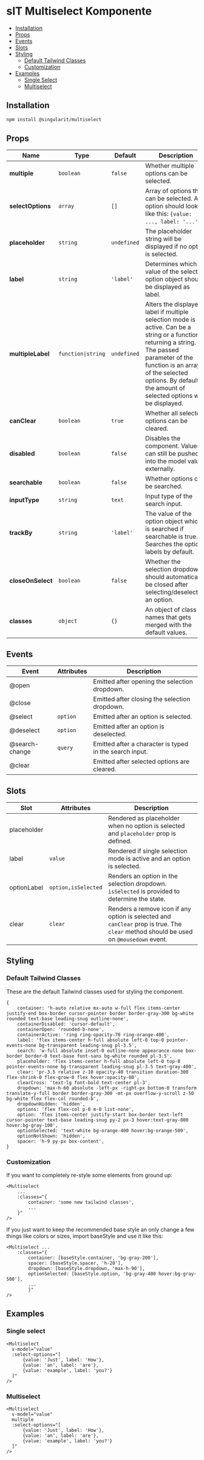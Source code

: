 # sIT Multiselect Komponente

- [Installation](#installation)
- [Props](#props)
- [Events](#events)
- [Slots](#slots)
- [Styling](#styling)
  - [Default Tailwind Classes](#default-tailwind-classes)
  - [Customization](#customization)
- [Examples](#examples)
  - [Single Select](#single-select)
  - [Multiselect](#multiselect)

## Installation

```bash
npm install @singularit/multiselect
```


## Props

| Name              | Type                              | Default     | Description                                                                                                                                                                                                                                               |
|-------------------|-----------------------------------|-------------|-----------------------------------------------------------------------------------------------------------------------------------------------------------------------------------------------------------------------------------------------------------|
| **multiple**      | `boolean`                         | `false`     | Whether multiple options can be selected.                                                                                                                                                                                                                 |
| **selectOptions** | `array`                           | `[]`        | Array of options that can be selected. An option should look like this: `{value: ..., label: '...'}`.                                                                                                                                                     |
| **placeholder**   | `string`                          | `undefined` | The placeholder string will be displayed if no option is selected.                                                                                                                                                                                        |
| **label**         | `string`                          | `'label'`   | Determines which value of the selected option object should be displayed as label.                                                                                                                                                                        |
| **multipleLabel** | <code>function&#124;string</code> | `undefined` | Alters the displayed label if multiple selection mode is active. Can be a string or a function returning a string. The passed parameter of the function is an array of the selected options. By default the amount of selected options will be displayed. |
| **canClear**      | `boolean`                         | `true`      | Whether all selected options can be cleared.                                                                                                                                                                                                              |
| **disabled**      | `boolean`                         | `false`     | Disables the component. Values can still be pushed into the model value externally.                                                                                                                                                                       |
| **searchable**    | `boolean`                         | `false`     | Whether options can be searched.                                                                                                                                                                                                                          |
| **inputType**     | `string`                          | `text`      | Input type of the search input.                                                                                                                                                                                                                           |
| **trackBy**       | `string`                          | `'label'`   | The value of the option object which is searched if searchable is true. Searches the options labels by default.                                                                                                                                           |
| **closeOnSelect** | `boolean`                         | `false`     | Whether the selection dropdown should automatically be closed after selecting/deselection an option.                                                                                                                                                      |
| **classes**       | `object`                          | `{}`        | An object of class names that gets merged with the default values.                                                                                                                                                                                        |

## Events

| Event          | Attributes | Description                                             |
|----------------|------------|---------------------------------------------------------|
| @open          |            | Emitted after opening the selection dropdown.           |
| @close         |            | Emitted after closing the selection dropdown.           |
| @select        | `option`   | Emitted after an option is selected.                    |
| @deselect      | `option`   | Emitted after an option is deselected.                  |
| @search-change | `query`    | Emitted after a character is typed in the search input. |
| @clear         |            | Emitted after selected options are cleared.             |

## Slots

| Slot        | Attributes          | Description                                                                                                                           |
|-------------|---------------------|---------------------------------------------------------------------------------------------------------------------------------------|
| placeholder |                     | Rendered as placeholder when no option is selected and `placeholder` prop is defined.                                                 |
| label       | `value`             | Rendered if single selection mode is active and an option is selected.                                                                |
| optionLabel | `option,isSelected` | Renders an option in the selection dropdown. `isSelected` is provided to determine the state.                                         |
| clear       | `clear`             | Renders a remove icon if any option is selected and `canClear` prop is true. The `clear` method should be used on `@mousedown` event. |

## Styling

### Default Tailwind Classes

These are the default Tailwind classes used for styling the component.

```
{
    container: 'h-auto relative mx-auto w-full flex items-center justify-end box-border cursor-pointer border border-gray-300 bg-white rounded text-base leading-snug outline-none',
    containerDisabled: 'cursor-default',
    containerOpen: 'rounded-b-none',
    containerActive: 'ring ring-opacity-70 ring-orange-400',
    label: 'flex items-center h-full absolute left-0 top-0 pointer-events-none bg-transparent leading-snug pl-3.5',
    search: 'w-full absolute inset-0 outline-none appearance-none box-border border-0 text-base font-sans bg-white rounded pl-3.5',
    placeholder: 'flex items-center h-full absolute left-0 top-0 pointer-events-none bg-transparent leading-snug pl-3.5 text-gray-400',
    clear: 'pr-3.5 relative z-10 opacity-40 transition duration-300 flex-shrink-0 flex-grow-0 flex hover:opacity-80',
    clearCross: 'text-lg font-bold text-center pl-3',
    dropdown: 'max-h-60 absolute -left-px -right-px bottom-0 transform translate-y-full border border-gray-300 -mt-px overflow-y-scroll z-50 bg-white flex flex-col rounded-b',
    dropdownHidden: 'hidden',
    options: 'flex flex-col p-0 m-0 list-none',
    option: 'flex items-center justify-start box-border text-left cursor-pointer text-base leading-snug py-2 px-3 hover:text-gray-800 hover:bg-gray-100',
    optionSelected: 'text-white bg-orange-400 hover:bg-orange-500',
    optionNotShown: 'hidden',
    spacer: 'h-9 py-px box-content',
}
```

### Customization

If you want to completely re-style some elements from ground up:

```vue
<Multiselect
    ...
    :classes="{
        container: 'some new tailwind classes',
        ...
    }"
/> 
```


If you just want to keep the recommended base style an only change a few things like colors or sizes, import baseStyle and use it like this:

```vue
<Multiselect ... 
    :classes="{
        container: [baseStyle.container, 'bg-gray-200'],
        spacer: [baseStyle.spacer, 'h-20'],
        dropdown: [baseStyle.dropdown, 'max-h-90'],
        optionSelected: [baseStyle.option, 'bg-gray-400 hover:bg-gray-500'],
        ... 
        }"
/>
```

## Examples

### Single select

```vue
<Multiselect
  v-model="value"
  :select-options="[
      {value: 'Just', label: 'How'},
      {value: 'an', label: 'are'},
      {value: 'example', label: 'you?'}
  ]"
/>
```

### Multiselect

```vue
<Multiselect
  v-model="value"
  multiple
  :select-options="[
      {value: 'Just', label: 'How'},
      {value: 'an', label: 'are'},
      {value: 'example', label: 'you?'}
  ]"
/>
```
